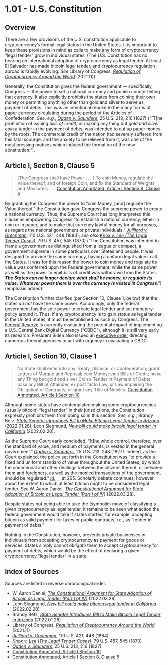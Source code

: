 # 1.01 - U.S. Constitution

## Overview <a href="#overview" id="overview"></a>

There are a few provisions of the U.S. constitution applicable to cryptocurrency’s formal legal status in the United States. It is important to keep these provisions in mind as calls to make any form of cryptocurrency “legal tender” grow in individual states. (The U.S. Constitution has no bearing on international adoption of cryptocurrency as legal tender. At least El Salvador has made bitcoin legal tender, and cryptocurrency regulation abroad is rapidly evolving. _See_ Library of Congress, [_Regulation of Cryptocurrency Around the World_](https://www.loc.gov/item/2021687419/) (2021.11)).

Generally, the Constitution gives the federal government — specifically, Congress — the power to set a national currency and punish counterfeiting that currency. It also explicitly prohibits the states from coining their own money or permitting anything other than gold and silver to serve as payment of debts. This was an intentional rebuke to the many forms of paper currency circulating during the period of the Articles of Confederation. _See, e.g._, [_Ogden v. Saunders_](https://casetext.com/case/ogden-v-saunders), 25 U.S. 213, 216 (1827) (“\[T]he prohibition of issuing _bills of credit_, or making any thing but _gold and silver coin_ a tender in the payment of debts, was intended to cut up paper money by the roots. The commercial credit of the nation had severely suffered from this fatal scourge; and the anxiety to be relieved from it, was one of the most pressing motives which induced the formation of the new constitution.”).

## Article I, Section 8, Clause 5 <a href="#article-i-section-8-clause-5" id="article-i-section-8-clause-5"></a>

> \[The Congress shall have Power . . . ] To coin Money, regulate the Value thereof, and of foreign Coin, and fix the Standard of Weights and Measures; . . . [Constitution Annotated, Article I Section 8, Clause 5](https://constitution.congress.gov/browse/article-1/section-10/)

By granting the Congress the power to “coin Money, \[and] regulate the Value thereof,” the Constitution gave Congress the supreme power to create a national currency. Thus, the Supreme Court has long interpreted this clause as empowering Congress “to establish a national currency, either in coin or in paper, and to make that currency lawful money for all purposes, as regards the national government or private individuals.” [_Juilliard v. Greenman_](https://casetext.com/case/juilliard-v-greenman), 110 U.S. 421, 448 (1884); _see also_ [_Knox v. Lee_ _(The Legal Tender Cases)_](https://casetext.com/case/knox-v-lee), 79 U.S. 457, 545 (1870) (“The Constitution was intended to frame a government as distinguished from a league or compact, a government supreme in some particulars over States and people. It was designed to provide the same currency, having a uniform legal value in all the States. It was for this reason the power to coin money and regulate its value was conferred upon the Federal government, while the same power as well as the power to emit bills of credit was withdrawn from the States. _**The States can no longer declare what shall be money, or regulate its value. Whatever power there is over the currency is vested in Congress**_.”) (emphasis added).

The Constitution further clarifies (per Section 10, Clause 1, below) that the states _do not_ have the same power. Accordingly, only the federal government has the sole power to create legal tender and set monetary policy around it. Thus, if any cryptocurrency is to gain status as legal tender in the United States, it must be established as such by Congress. The [Federal Reserve](https://thecod3x.com/knowledge-base/thefed/) is currently evaluating the potential impact of implementing a U.S. Central Bank Digital Currency (“CBDC”), although it is still very early its research. President Biden also issued an [executive order](https://thecod3x.com/?post\_type=ht\_kb\&p=105) directing numerous federal agencies to act with urgency in evaluating a CBDC.

## Article I, Section 10, Clause 1 <a href="#article-i-section-10-clause-1" id="article-i-section-10-clause-1"></a>

> No State shall enter into any Treaty, Alliance, or Confederation; grant Letters of Marque and Reprisal; coin Money; emit Bills of Credit; make any Thing but gold and silver Coin a Tender in Payment of Debts; pass any Bill of Attainder, ex post facto Law, or Law impairing the Obligation of Contracts, or grant any Title of Nobility. [Constitution Annotated, Article I Section 10](https://constitution.congress.gov/browse/article-1/section-10/)

Although some states have contemplated making some cryptocurrencies (usually bitcoin) “legal tender” in their jurisdictions, the Constitution expressly prohibits them from doing so in this section. _See, e.g._, Brandy Betz, [_State Senator Introduces Bill to Make Bitcoin Legal Tender in Arizona_](https://www.coindesk.com/business/2022/01/28/arizona-senator-introduces-bill-to-make-bitcoin-legal-tender/) (2022.01.28); Leon Siegmund, [_New bill could make bitcoin legal tender in California_](https://bitcoinnews.com/new-bill-could-make-bitcoin-legal-tender-in-california/) (2022.02.20).

As the Supreme Court early concluded, “\[t]he whole control, therefore, over the standard of value, and medium of payments, is vested in the general government.” [_Ogden v. Saunders_](https://casetext.com/case/ogden-v-saunders), 25 U.S. 213, 248 (1827). Indeed, as the Court explained, the policy set forth in the Constitution was “to provide a fixed and uniform standard of value throughout the United States, by which the commercial and other dealings between the citizens thereof, or between them and foreigners, as well as the monied transactions of the government, should be regulated.” [_Id._](https://casetext.com/case/ogden-v-saunders) __ at 265. Scholarly debate continues, however, about the extent to which at least bitcoin ought to be considered legal tender. _See_ W. Aaron Daniel, [_The Constitutional Argument for State Adoption of Bitcoin as Legal Tender (Part I of IV)_](https://www.bitcoinbrief.io/p/the-constitutional-argument-for-adoption?s=r#footnote-3) (2022.03.28).

Despite states not being able to take the (symbolic) move of classifying a given cryptocurrency as legal tender, it remains to be seen what action the federal government would take if states started, for example, accepting bitcoin as valid payment for taxes or public contracts, i.e., as “tender in payment of debts.”

Nothing in the Constitution, however, prevents private businesses or individuals from accepting cryptocurrency as payment for goods or services. States simply cannot _obligate_ them to accept cryptocurrency for payment of debts, which would be the effect of declaring a given cryptocurrency “legal tender” in a state.

## Index of Sources <a href="#index-of-sources" id="index-of-sources"></a>

Sources are listed in reverse chronological order.

* W. Aaron Daniel, [_The Constitutional Argument for State Adoption of Bitcoin as Legal Tender (Part I of IV)_](https://www.bitcoinbrief.io/p/the-constitutional-argument-for-adoption?s=r#footnote-3) (2022.03.28)
* Leon Siegmund, [_New bill could make bitcoin legal tender in California_](https://bitcoinnews.com/new-bill-could-make-bitcoin-legal-tender-in-california/) (2022.02.20)
* Brandy Betz, [_State Senator Introduces Bill to Make Bitcoin Legal Tender in Arizona_](https://www.coindesk.com/business/2022/01/28/arizona-senator-introduces-bill-to-make-bitcoin-legal-tender/) (2022.01.28)
* Library of Congress, [_Regulation of Cryptocurrency Around the World_](https://www.loc.gov/item/2021687419/) (2021.11)
* [_Juilliard v. Greenman_](https://casetext.com/case/juilliard-v-greenman), 110 U.S. 421, 448 (1884)
* [_Knox v. Lee_ _(The Legal Tender Cases)_](https://casetext.com/case/knox-v-lee), 79 U.S. 457, 545 (1870)
* [_Ogden v. Saunders_](https://casetext.com/case/ogden-v-saunders), 25 U.S. 213, 216 (1827)
* [Constitution Annotated, Article I Section 10](https://constitution.congress.gov/browse/article-1/section-10/)
* [Constitution Annotated, Article I Section 8, Clause 5](https://constitution.congress.gov/browse/article-1/section-10/)

